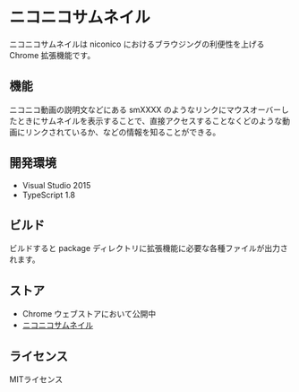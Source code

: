 ニコニコサムネイル
======================
ニコニコサムネイルは niconico におけるブラウジングの利便性を上げる Chrome 拡張機能です。

機能
----------
ニコニコ動画の説明文などにある smXXXX のようなリンクにマウスオーバーしたときにサムネイルを表示することで、直接アクセスすることなくどのような動画にリンクされているか、などの情報を知ることができる。

開発環境
----------
- Visual Studio 2015
- TypeScript 1.8

ビルド
----------
ビルドすると package ディレクトリに拡張機能に必要な各種ファイルが出力されます。

ストア
----------
- Chrome ウェブストアにおいて公開中
- [ニコニコサムネイル](https://chrome.google.com/webstore/detail/%E3%83%8B%E3%82%B3%E3%83%8B%E3%82%B3%E3%82%B5%E3%83%A0%E3%83%8D%E3%82%A4%E3%83%AB/bpjafdmobfoekmpcdojiecocfdljgckl)

ライセンス
----------
MITライセンス
